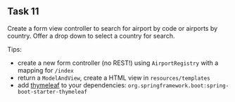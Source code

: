 Task 11
-------

Create a form view controller to search for airport by code or airports by country. Offer a drop down to select a country for search.

Tips:

* create a new form controller (no REST!) using `AirportRegistry` with a mapping for `/index`
* return a `ModelAndView`, create a HTML view in `resources/templates`
* add [thymeleaf](http://www.thymeleaf.org/doc/tutorials/2.1/thymeleafspring.html) to your dependencies: `org.springframework.boot:spring-boot-starter-thymeleaf`
